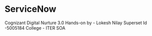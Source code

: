 # ServiceNow
 Cognizant Digital Nurture 3.0 Hands-on
by - Lokesh Nilay 
Superset Id -5005184
College - ITER SOA
